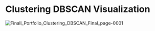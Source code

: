 # Clustering DBSCAN Visualization
![Finall_Portfolio_Clustering_DBSCAN_Final_page-0001]({https://drive.google.com/file/d/1nPlYsQZNczBSwNmF1OgtDpv8jMnV2GTT/view?usp=drive_link})

# 
